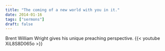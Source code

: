 ```yaml
---
title: "The coming of a new world with you in it."
date: 2014-01-16
tags: ["sermons"]
draft: false
---
```

Brent William Wright gives his unique preaching perspective.
{{< youtube XiL8S8D065o >}}